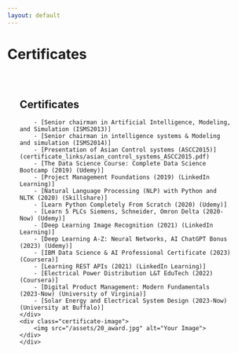 ```yaml
---
layout: default
---
```


# Certificates

<div class="certificate-container">
    <div class="certificate-text">
        <h2>Certificates</h2>

        - [Senior chairman in Artificial Intelligence, Modeling, and Simulation (ISMS2013)]
        - [Senior chairman in intelligence systems & Modeling and simulation (ISMS2014)]
        - [Presentation of Asian Control systems (ASCC2015)](certificate_links/asian_control_systems_ASCC2015.pdf)
        - [The Data Science Course: Complete Data Science Bootcamp (2019) (Udemy)]
        - [Project Management Foundations (2019) (LinkedIn Learning)]
        - [Natural Language Processing (NLP) with Python and NLTK (2020) (Skillshare)]
        - [Learn Python Completely From Scratch (2020) (Udemy)]
        - [Learn 5 PLCs Siemens, Schneider, Omron Delta (2020-Now) (Udemy)]
        - [Deep Learning Image Recognition (2021) (LinkedIn Learning)]
        - [Deep Learning A-Z: Neural Networks, AI ChatGPT Bonus (2023) (Udemy)]
        - [IBM Data Science & AI Professional Certificate (2023) (Coursera)]
        - [Learning REST APIs (2021) (LinkedIn Learning)]
        - [Electrical Power Distribution L&T EduTech (2022) (Coursera)]
        - [Digital Product Management: Modern Fundamentals (2023-Now) (University of Virginia)]
        - [Solar Energy and Electrical System Design (2023-Now) (University at Buffalo)]
    </div> 
    <div class="certificate-image">
        <img src="/assets/20_award.jpg" alt="Your Image">
    </div>
    </div>

<style>
.certificate-container {
    display: flex;
    align-items: flex-start;
    padding: 25px;
}

.certificate-image {
    flex: 1;
    max-width: 40%;
    margin-left: 20px;
}

.certificate-text {
    flex: 2;
    padding-right: 20px;
}
</style>
